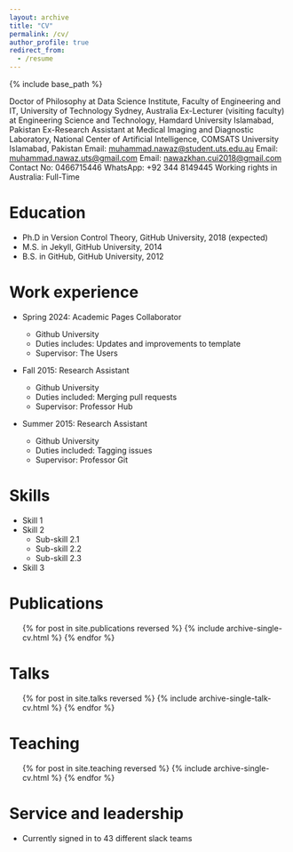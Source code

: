 ```yaml
---
layout: archive
title: "CV"
permalink: /cv/
author_profile: true
redirect_from:
  - /resume
---
```


{% include base_path %}

Doctor of Philosophy at Data Science Institute, Faculty of Engineering and IT,
University of Technology Sydney, Australia
Ex-Lecturer (visiting faculty) at Engineering Science and Technology,
Hamdard University Islamabad, Pakistan
Ex-Research Assistant at Medical Imaging and Diagnostic Laboratory,
National Center of Artificial Intelligence,
COMSATS University Islamabad, Pakistan
Email: muhammad.nawaz@student.uts.edu.au
Email: muhammad.nawaz.uts@gmail.com
Email: nawazkhan.cui2018@gmail.com
Contact No: 0466715446
WhatsApp: +92 344 8149445
Working rights in Australia: Full-Time

Education
======
* Ph.D in Version Control Theory, GitHub University, 2018 (expected)
* M.S. in Jekyll, GitHub University, 2014
* B.S. in GitHub, GitHub University, 2012

Work experience
======
* Spring 2024: Academic Pages Collaborator
  * Github University
  * Duties includes: Updates and improvements to template
  * Supervisor: The Users

* Fall 2015: Research Assistant
  * Github University
  * Duties included: Merging pull requests
  * Supervisor: Professor Hub

* Summer 2015: Research Assistant
  * Github University
  * Duties included: Tagging issues
  * Supervisor: Professor Git
  
Skills
======
* Skill 1
* Skill 2
  * Sub-skill 2.1
  * Sub-skill 2.2
  * Sub-skill 2.3
* Skill 3

Publications
======
  <ul>{% for post in site.publications reversed %}
    {% include archive-single-cv.html %}
  {% endfor %}</ul>
  
Talks
======
  <ul>{% for post in site.talks reversed %}
    {% include archive-single-talk-cv.html  %}
  {% endfor %}</ul>
  
Teaching
======
  <ul>{% for post in site.teaching reversed %}
    {% include archive-single-cv.html %}
  {% endfor %}</ul>
  
Service and leadership
======
* Currently signed in to 43 different slack teams
